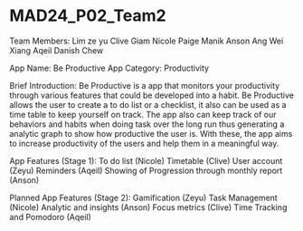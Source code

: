 # MAD24_P02_Team2

Team Members:
Lim ze yu
Clive Giam
Nicole Paige Manik
Anson Ang Wei Xiang
Aqeil Danish Chew

App Name: Be Productive
App Category: Productivity

Brief Introduction:
Be Productive is a app that monitors your productivity through various features that could be developed into a habit. Be Productive allows the user to create a to do list or a checklist, it also can be used as a time table to keep yourself on track. The app also can keep track of our behaviors and habits when doing task over the long run thus generating a analytic graph to show how productive the user is. With these, the app aims to increase productivity of the users and help them in a meaningful way.

App Features (Stage 1):
To do list (Nicole)
Timetable (Clive)
User account (Zeyu)
Reminders (Aqeil)
Showing of Progression through monthly report (Anson)

Planned App Features (Stage 2):
Gamification (Zeyu)
Task Management (Nicole)
Analytic and insights (Anson)
Focus metrics (Clive)
Time Tracking and Pomodoro (Aqeil)




